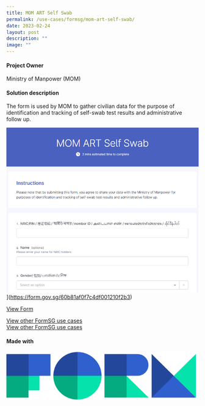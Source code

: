 ```yaml
---
title: MOM ART Self Swab
permalink: /use-cases/formsg/mom-art-self-swab/
date: 2023-02-24
layout: post
description: ""
image: ""
---
```

#### **Project Owner**
Ministry of Manpower (MOM)

#### **Solution description**

The form is used by MOM to gather civilian data for the purpose of identification and tracking of self-swab test results and administrative follow up.

[![MOM ART Self Swab Digital Form](/images/MOM%20ART%20Self%20Swab2.png)](/images/MOM%20ART%20Self%20Swab.png)](https://form.gov.sg/60b81af0f7c4df001210f2b3)

[View Form](https://form.gov.sg/60b81af0f7c4df001210f2b3)

[View other FormSG use cases](https://cms.isomer.gov.sg/sites/ttsh-ogpshowcase/use-cases/formsg/)  
[View other FormSG use cases](https://staging.d2p0smzkoz0iqs.amplifyapp.com/use-cases/formsg/)

#### **Made with**
[![](/images/Formsg.png)](https://staging.d2p0smzkoz0iqs.amplifyapp.com/products/formsg/description/)